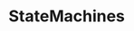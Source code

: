 # StateMachines

<div hidden>
```
@startuml firstDiagram

Alice -> Bob: Hello
Bob -> Alice: Hi!
		
@enduml
```
</div>

![](firstDiagram.svg)

```mermaid
graph TD;
    A-->B;
    A-->C;
    B-->D;
    C-->D;
```
